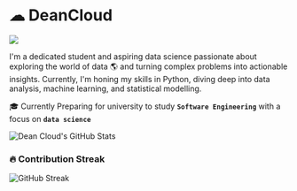 # ☁ DeanCloud 

  <!-- Typing SVG by DenverCoder1 - https://github.com/DenverCoder1/readme-typing-svg -->
  <a href="https://github.com/DenverCoder1/readme-typing-svg">
    <img src="https://readme-typing-svg.demolab.com/?lines=Aspiring%20Data%20scientist;Data%20Artisan;Preparing%20for%20University&font=Fira%20Code&center=true&width=440&height=45&color=1f6feb&vCenter=true&pause=1000&size=22" />
  </a>
</p>
 
I'm a dedicated student and aspiring data science passionate about exploring the world of data 🌎 
and turning complex problems into actionable insights. Currently, I'm honing my skills in Python, 
diving deep into data analysis, machine learning, and statistical modelling.

🎓 Currently Preparing for university to study **`Software Engineering`** with a focus on **`data science`**




![Dean Cloud's GitHub Stats](https://github-readme-stats.vercel.app/api?username=Dean7-cloud&show_icons=true&theme=radical)

### 🔥 Contribution Streak

![GitHub Streak](https://streak-stats.demolab.com?user=Dean7-cloud&theme=radical)
